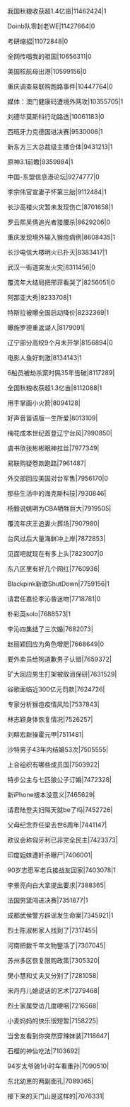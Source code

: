 我国秋粮收获超1.4亿亩|11462424|1

Doinb队零封老WE|11427664|0

考研缩招|11072848|0

全网传唱我的祖国|10656311|0

美国核航母出港|10599156|0

重庆调查易联购跑路事件|10447764|0

媒体：澳门健康码遭境外网攻|10355705|1

刘德华莫斯科行动路透|10061183|0

西班牙力克德国进决赛|9530006|1

新东方三大总裁级主播合体|9431213|1

原神3.1前瞻|9359984|1

中国-东盟信息港论坛|9274777|0

李宗伟官宣妻子怀第三胎|9112484|1

长沙高楼火灾暂未发现伤亡|8701658|1

罗云熙吴倩追光者搂腰杀|8629206|0

重庆发现境外输入猴痘病例|8608435|1

长沙电信大楼明火已扑灭|8383417|1

武汉一街道突发火灾|8311456|0

覆流年大结局把邢菲看哭了|8256051|0

阿那亚大秀|8233708|1

特斯拉被曝全国启动降价|8232369|1

曝施罗德重返湖人|8179091|

辽宁部分高校9个月未开学|8156894|0

电影人鱼好刺激|8134143|1

6船员被劫杀案时隔35年告破|8117289|

全国秋粮收获超1.3亿亩|8112088|1

用手掌画小火箭|8094128|

好声音苗语版一生所爱|8013109|

梅花成本世纪首登辽宁台风|7990850|

虞书欣张彬彬眼神拉丝|7977349|

易联购疑卷款跑路|7961487|

外交部回应美国对台军售|7956170|0

那些生活中的海克斯科技|7930846|

杨毅说姚明为CBA牺牲巨大|7919505|

覆流年庆王追妻火葬场|7907980|

台风过后大量海鲜冲上岸|7872853|

见面吧就现在有多上头|7823007|0

东八区里有好几个网红|7760936|

Blackpink新歌ShutDown|7759156|1

请君任嘉伦李沁昏迷吻|7718781|0

朴彩英solo|7688573|1

李沁四集结了三次婚|7682073|

赵丽颖回应为角色增肥|7668649|0

要外卖员给狗道歉男子认错|7659372|

矿大回应男生打架被取消保研|7631529|

谷歌面临近300亿元罚款|7624726|

专家分析猴痘疫情风险|7537843|

林志颖身体恢复情况|7526257|

刘畊宏新操霍元甲|7511481|

沙特男子43年内结婚53次|7505555|

上合组织有哪些成员国|7503922|

特步公主与七匹狼公子订婚|7472328|

新iPhone根本没意义|7465629|

请君陆登夫妇隔天就be了吗|7452726|

父母纪念乔任梁去世6周年|7441147|

欧议会称匈牙利已非完全民主|7423373|

印度姐妹遭奸杀曝尸|7406001|

90岁志愿军老兵接战友回家|7403078|1

李景亮向白大拿提出要求|7388365|

法国男篮闯进决赛|7351877|1

成都武侯警方辟谣发生命案|7345921|1

烈士陈淑彬家人找到了|7317455|

河南把数千年文物整活了|7307045|

苏州多区恢复限购政策|7305320|

樊小慧和丈夫又分别了|7281058|

宋丹丹儿媳说话的艺术|7279468|

烈士家属受访几度哽咽|7216568|

小麦妈妈的快乐很短暂|7158225|

当舍友看到你突然穿辣妹装|7118647|

石榴的神仙吃法|7103692|

94岁太爷骑1小时车看重孙|7090510|

东北幼崽的两副面孔|7089365|

接下来的天门山是这样的|7076331|


